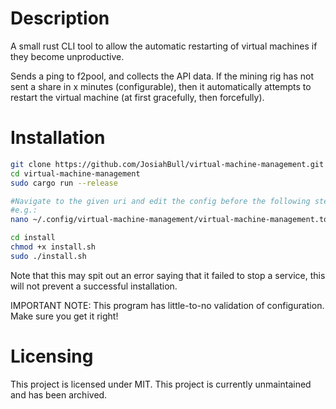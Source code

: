 # Description
A small rust CLI tool to allow the automatic restarting of virtual machines if they become unproductive.

Sends a ping to f2pool, and collects the API data. If the mining rig has not sent a share in x minutes (configurable), then it automatically attempts to restart the virtual machine (at first gracefully, then forcefully).

# Installation
```bash
git clone https://github.com/JosiahBull/virtual-machine-management.git
cd virtual-machine-management
sudo cargo run --release

#Navigate to the given uri and edit the config before the following step!
#e.g.:
nano ~/.config/virtual-machine-management/virtual-machine-management.toml

cd install
chmod +x install.sh
sudo ./install.sh
```

Note that this may spit out an error saying that it failed to stop a service, this will not prevent a successful installation.

IMPORTANT NOTE: This program has little-to-no validation of configuration. Make sure you get it right!

# Licensing
This project is licensed under MIT. This project is currently unmaintained and has been archived.
